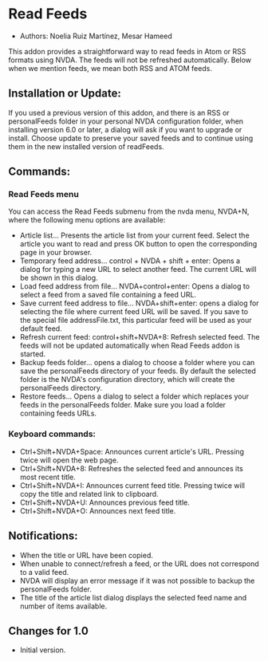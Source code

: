 # Read Feeds #

* Authors: Noelia Ruiz Martínez, Mesar Hameed

This addon provides a straightforward  way to read feeds in Atom or RSS formats using NVDA. 
The feeds will not be refreshed automatically.
Below when we mention feeds, we mean both RSS and ATOM feeds.

## Installation or Update: ##

If you used a previous version of this addon, and there is an RSS or personalFeeds folder in your personal NVDA configuration folder, 
when installing version 6.0 or later, a dialog will ask if you want to upgrade or install.
Choose update to preserve your saved feeds and to continue using them in the new installed version of readFeeds. 

## Commands: ##

### Read Feeds menu ###

You can access the Read Feeds submenu from the nvda menu, NVDA+N, where the following menu options are available:

- Article list...
Presents the article list from your current feed. Select the article you want to read and press OK button to open the corresponding page in your browser.
- Temporary feed address... control + NVDA + shift + enter:
Opens a dialog for typing a new URL to select another feed. The current URL will be shown in this dialog.
- Load feed address from file... NVDA+control+enter:
Opens a dialog to select a feed from a saved file containing a feed URL.
- Save current feed address to file... NVDA+shift+enter:
opens a dialog for selecting the file where current feed URL will be saved.
If you save to the special file addressFile.txt, this particular feed will be used as your default feed.
- Refresh current feed: control+shift+NVDA+8:
Refresh selected feed. The feeds will not be updated automatically when Read Feeds addon is started.
- Backup feeds folder...
opens a dialog to choose a folder where you can save the personalFeeds directory of your feeds. By default the selected folder is the NVDA's configuration directory, which will create the personalFeeds directory.
- Restore feeds...
Opens a dialog to select a folder which replaces your feeds in the personalFeeds folder. Make sure you load a folder containing feeds URLs.

### Keyboard commands: ###

- Ctrl+Shift+NVDA+Space:
Announces current article's URL. Pressing twice will open the web page.
- Ctrl+Shift+NVDA+8:
Refreshes the selected feed and announces its most recent title.
- Ctrl+Shift+NVDA+I:
Announces current feed title. Pressing twice will copy the title and related link to clipboard.
- Ctrl+Shift+NVDA+U:
Announces previous feed title.
- Ctrl+Shift+NVDA+O:
Announces next feed title.

## Notifications: ##

- When the title or URL have been copied.
- When unable to connect/refresh a feed, or the URL does not correspond to a valid feed.
- NVDA will display an error message if it was not possible to backup the personalFeeds folder.
- The title of the article list dialog displays the selected feed name and number of items available.

## Changes for 1.0 ##
*	 Initial version.
